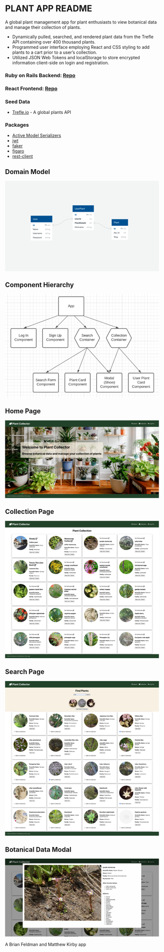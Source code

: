 # PLANT APP README

A global plant management app for plant enthusiasts to view botanical data and manage their collection of plants.

- Dynamically pulled, searched, and rendered plant data from the Trefle API containing over 400 thousand plants.
- Programmed user interface employing React and CSS styling to add plants to a cart prior to a user’s collection.
- Utilized JSON Web Tokens and localStorage to store encrypted information client-side on login and registration.

### Ruby on Rails Backend: [Repo](https://github.com/mkirby/Plant-Project-BE)

### React Frontend: [Repo](https://github.com/mkirby/Plant-Project-FE)

### Seed Data

- [Trefle.io](trefle.io/) - A global plants API

### Packages

- [Active Model Serializers](https://github.com/rails-api/active_model_serializers)
- [jwt](https://github.com/jwt/ruby-jwt)
- [faker](https://github.com/faker-ruby/faker)
- [figaro](https://github.com/laserlemon/figaro)
- [rest-client](https://github.com/rest-client/rest-client)

## Domain Model

![Domain Model](./readme_images/plant-collector-domain-model.png)

## Component Hierarchy

![Component Hierarchy](./readme_images/plant-collector-components.png)

## Home Page

![Home Page](./readme_images/plant-collector-homepage.png)

## Collection Page

![Collection Page](./readme_images/plant-collector-collection.png)

## Search Page

![Search Page](./readme_images/plant-collector-search.png)

## Botanical Data Modal

![Botanical Data Modal](./readme_images/plant-collector-modal.png)

A Brian Feldman and Matthew Kirby app
